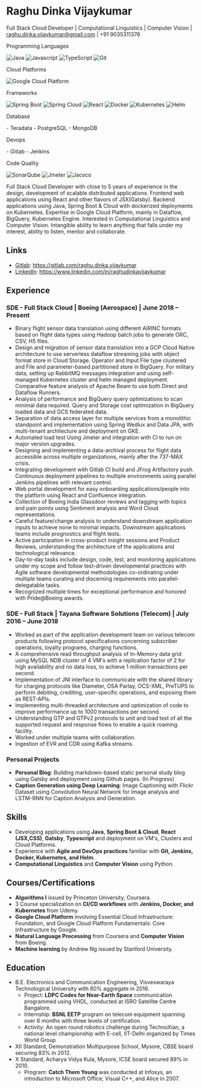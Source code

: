 # Raghu Dinka Vijaykumar

Full Stack Cloud Developer | Computational Linguistics | Computer Vision | raghu.dinka.vijaykumar@gmail.com | +91 9035311376

Programming Languages
<p>
<img alt="Java" src="https://img.shields.io/badge/-java-orange?style=flat-square&logo=java&logoColor=white" />
<img alt="Javascript" src="https://img.shields.io/badge/-javascript-yellow?style=flat-square&logo=javascript&logoColor=white" />
<img alt="TypeScript" src="https://img.shields.io/badge/-TypeScript-007ACC?style=flat-square&logo=typescript&logoColor=white" />
<img alt="Git" src="https://img.shields.io/badge/-Git-F05032?style=flat-square&logo=git&logoColor=white" />
</p>
Cloud Platforms
<p>
<img alt="Google Cloud Platform" src="https://img.shields.io/badge/-Google_Cloud_Platform-1a73e8?style=flat-square&logo=google-cloud&logoColor=white" />
</p>
Frameworks
<p>
<img alt="Spring Boot" src="https://img.shields.io/badge/-SpringBoot-green?style=flat-square&logo=spring&logoColor=white"/>
<img alt="Spring Cloud" src="https://img.shields.io/badge/-SpringCloud-green?style=flat-square&logo=spring&logoColor=white"/>
<img alt="React" src="https://img.shields.io/badge/-React-purple?style=flat-square&logo=react&logoColor=white"/>
<img alt="Docker" src="https://img.shields.io/badge/-Docker-46a2f1?style=flat-square&logo=docker&logoColor=white" />
<img alt="Kubernetes" src="https://img.shields.io/badge/-Kubernetes-blue?style=flat-square&logo=kubernetes&logoColor=white"/>
<img alt="Helm" src="https://img.shields.io/badge/-helm-091C84?style=flat-square&logo=helm&logoColor=white" />
</p>

Database
<p>
 - Teradata
 - PostgreSQL
 - MongoDB
</p>

Devops
<p>
- Gitlab
- Jenkins
</p>

Code Quality
<p>
<img alt="SonarQube" src="https://img.shields.io/badge/-Sonarqube-4c9bd6?style=flat-square&logo=sonarqube&logoColor=white" />
<img alt="Jmeter" src="https://img.shields.io/badge/-Jmeter-maroon?style=flat-square&logo=jmeter&logoColor=white" />
<img alt="Jacoco" src="https://img.shields.io/badge/-Jacoco-red?style=flat-square&logo=jacoco&logoColor=white" />
</p>


Full Stack Cloud Developer with close to 5 years of experience in the design, development of scalable distributed applications. Frontend web applications using React and other flavors of JSX(Gatsby). Backend applications using Java, Spring Boot & Cloud with dockerized deployments on Kubernetes. Expertise in Google Cloud Platform, mainly in Dataflow, BigQuery, Kubernetes Engine. Interested in Computational Linguistics and Computer Vision. Intangible ability to learn anything that falls under my interest, ability to listen, mentor and collaborate.

## Links

- [Gitlab](https://gitlab.com/raghu.dinka.vijaykumar): https://gitlab.com/raghu.dinka.vijaykumar
- [LinkedIn](https://www.linkedin.com/in/raghudinkavijaykumar/): https://www.linkedin.com/in/raghudinkavijaykumar

## Experience

### SDE - Full Stack Cloud | Boeing (Aerospace) | June 2018 – Present

- Binary flight sensor data translation using different AIRINC formats based on flight data types using Hadoop batch jobs to generate ORC, CSV, H5 files.
- Design and migration of sensor data translation into a GCP Cloud Native architecture to use serverless dataflow streaming jobs with object format store in Cloud Storage. Operator and Input File type clustered and File and parameter-based partitioned store in BigQuery. For military data, setting up RabbitMQ messages integration and using self-managed Kubernetes cluster and helm managed deployment. Comparative feature analysis of Apache Beam to use both Direct and Dataflow Runners.
- Analysis of performance and BigQuery query optimizations to scan minimal data required. Query and Storage cost optimization in BigQuery loaded data and GCS federated data.
- Separation of data access layer for multiple services from a monolithic standpoint and implementation using Spring Wedlux and Data JPA, with multi-tenant architecture and deployment on GKE.
- Automated load test Using Jmeter and integration with CI to run on major version upgrades.
- Designing and implementing a data-archival process for flight data accessible across multiple organizations, mainly after the 737-MAX crisis.
- Integrating development with Gitlab CI build and JFrog Artifactory push. Continuous deployment pipelines to multiple environments using parallel Jenkins pipelines with relevant control.
- Web portal development for easy onboarding applications/people into the platform using React and Confluence integration.
- Collection of Boeing India Glassdoor reviews and tagging with topics and pain points using Sentiment analysis and Word Cloud representations.
- Careful feature/change analysis to understand downstream application inputs to achieve none to minimal impacts. Downstream applications teams include prognostics and flight tests.
- Active participation in cross-product insight sessions and Product Reviews, understanding the architecture of the applications and technological relevance.
- Day-to-day tasks include design, code, test, and monitoring applications under my scope and follow test-driven developmental practices with Agile software developmental methodologies co-ordinating under multiple teams curating and discerning requirements into parallel-delegatable tasks.
- Recognized multiple times for exceptional performance and honored with Pride@Boeing awards.

### SDE - Full Stack | Tayana Software Solutions (Telecom) | July 2016 – June 2018

- Worked as part of the application development team on various telecom products following protocol specifications concerning subscriber operations, loyalty programs, charging functions.
- A comprehensive read throughput analysis of In-Memory data grid using MySQL NDB cluster of 4 VM's with a replication factor of 2 for high availability and no data loss, to achieve 1 million transactions per second.
- Implementation of JNI interface to communicate with the shared library for charging protocols like Diameter, OSA Parlay, OCS-XML, PreTUPS to perform debiting, crediting, user-specific operations, and exposing them as REST-APIs.
- Implementing multi-threaded architecture and optimization of code to improve performance up to 1000 transactions per second.
- Understanding GTP and GTPv2 protocols to unit and load test of all the supported request and response flows to enable a quick roaming facility.
- Worked under multiple teams with collaboration.
- Ingestion of EVR and CDR using Kafka streams.

### Personal Projects

- **Personal Blog**: Building markdown-based static personal study blog using Gatsby and deployment using Github pages. (In Progress)
- **Caption Generation using Deep Learning**: Image Captioning with Flickr Dataset using Convolution Neural Network for Image analysis and LSTM-RNN for Caption Analysis and Generation.

## Skills

- Developing applications using **Java**, **Spring Boot & Cloud**, **React (JSX,CSS)**, **Gatsby**, **Typescript** and deployment on VM's, Clusters and Cloud Platforms.
- Experience with **Agile and DevOps practices** familiar with **Git, Jenkins, Docker, Kubernetes, and Helm**.
- **Computational Linguistics** and **Computer Vision** using Python.

## Courses/Certifications

- **Algorithms I** issued by Princeton University, Coursera.
- 3 Course specialization on **CI/CD workflows** with **Jenkins, Docker, and Kubernetes** from Udemy.
- **Google Cloud Platform** involving Essential Cloud Infrastructure: Foundation, and Google Cloud Platform Fundamentals: Core Infrastructure by Google.
- **Natural Language Processing** from Coursera and **Computer Vision** from Boeing.
- **Machine learning** by Andrew Ng issued by Stanford University.

## Education

- B.E. Electronics and Communication Engineering, Visveswaraya Technological University with 80% aggregate in 2016.
  - Project: **LDPC Codes for Near-Earth Space** communication programmed using VHDL, conducted at ISRO Satellite Centre Bangalore.
  - Internship: **BSNL EETP** program on telecom equipment spanning over 6 months with three levels of certification.
  - Activity: An open round robotics challenge during TechnoXian, a national level championship with E-cell, IIT-Delhi organized by Times World Group
- XII Standard, Demonstration Multipurpose School, Mysore, CBSE board securing 83% in 2012.
- X Standard, Acharya Vidya Kula, Mysore, ICSE board secured 89% in 2010.
  - Program: **Catch Them Young** was conducted at Infosys, an introduction to Microsoft Office, Visual C++, and Alice in 2007.

